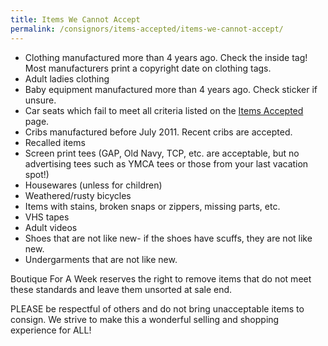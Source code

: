```yaml
---
title: Items We Cannot Accept
permalink: /consignors/items-accepted/items-we-cannot-accept/
---
```


* Clothing manufactured more than 4 years ago. Check the inside tag! Most manufacturers print a copyright date on clothing tags.
* Adult ladies clothing
* Baby equipment manufactured more than 4 years ago. Check sticker if unsure.
* Car seats which fail to meet all criteria listed on the [Items Accepted](/consignors/items-accepted/items-accepted-2/) page.
* Cribs manufactured before July 2011\. Recent cribs are accepted.
* Recalled items
* Screen print tees (GAP, Old Navy, TCP, etc. are acceptable, but no advertising tees such as YMCA tees or those from your last vacation spot!)
* Housewares (unless for children)
* Weathered/rusty bicycles
* Items with stains, broken snaps or zippers, missing parts, etc.
* VHS tapes
* Adult videos
* Shoes that are not like new- if the shoes have scuffs, they are not like new.
* Undergarments that are not like new.

Boutique For A Week reserves the right to remove items that do not meet these standards and leave them unsorted at sale end.

PLEASE be respectful of others and do not bring unacceptable items to consign. We strive to make this a wonderful selling and shopping experience for ALL!

